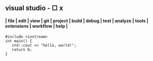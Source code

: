 ## visual studio    - □ x
 #### | file | edit | view | git | project | build | debug | test | analyze | tools | extensions | workflow | help |

```
#include <iostream>
int main() {
   std::cout << "hello, world!";
   return 0;
}
```
